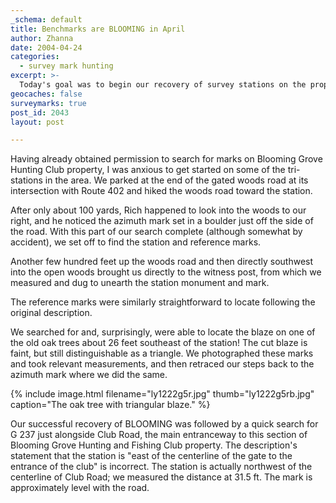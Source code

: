 ```yaml
---
_schema: default
title: Benchmarks are BLOOMING in April
author: Zhanna
date: 2004-04-24
categories:
  - survey mark hunting
excerpt: >- 
  Today's goal was to begin our recovery of survey stations on the property of the Blooming Grove Hunting Club: BLOOMING tri-station and G 237. BLOOMING was an interesting recovery because we found the azimuth mark first, quite by accident, on our way to the main station. A rare find was one of the original blazes cut into an old oak tree. 
geocaches: false
surveymarks: true
post_id: 2043
layout: post    

---
```


Having already obtained permission to search for marks on Blooming Grove Hunting Club property, I was anxious to get started on some of the tri-stations in the area. We parked at the end of the gated woods road at its intersection with Route 402 and hiked the woods road toward the station. 

After only about 100 yards, Rich happened to look into the woods to our right, and he noticed the azimuth mark set in a boulder just off the side of the road. With this part of our search complete (although somewhat by accident), we set off to find the station and reference marks. 

Another few hundred feet up the woods road and then directly southwest into the open woods brought us directly to the witness post, from which we measured and dug to unearth the station monument and mark. 

The reference marks were similarly straightforward to locate following the original description. 

We searched for and, surprisingly, were able to locate the blaze on one of the old oak trees about 26 feet southeast of the station! The cut blaze is faint, but still distinguishable as a triangle. We photographed these marks and took relevant measurements, and then retraced our steps back to the azimuth mark where we did the same.

{% include image.html filename="ly1222g5r.jpg" thumb="ly1222g5rb.jpg" caption="The oak tree with triangular blaze." %}

Our successful recovery of BLOOMING was followed by a quick search for G 237 just alongside Club Road, the main entranceway to this section of Blooming Grove Hunting and Fishing Club property. The description's statement that the station is "east of the centerline of the gate to the entrance of the club" is incorrect. The station is actually northwest of the centerline of Club Road; we measured the distance at 31.5 ft. The mark is approximately level with the road.